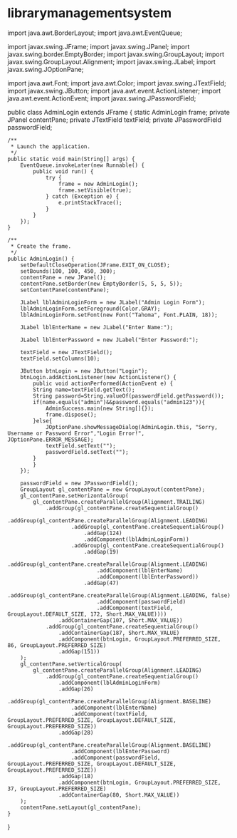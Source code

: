# librarymanagementsystem

import java.awt.BorderLayout;
import java.awt.EventQueue;

import javax.swing.JFrame;
import javax.swing.JPanel;
import javax.swing.border.EmptyBorder;
import javax.swing.GroupLayout;
import javax.swing.GroupLayout.Alignment;
import javax.swing.JLabel;
import javax.swing.JOptionPane;

import java.awt.Font;
import java.awt.Color;
import javax.swing.JTextField;
import javax.swing.JButton;
import java.awt.event.ActionListener;
import java.awt.event.ActionEvent;
import javax.swing.JPasswordField;

public class AdminLogin extends JFrame {
	static AdminLogin frame;
	private JPanel contentPane;
	private JTextField textField;
	private JPasswordField passwordField;

	/**
	 * Launch the application.
	 */
	public static void main(String[] args) {
		EventQueue.invokeLater(new Runnable() {
			public void run() {
				try {
					frame = new AdminLogin();
					frame.setVisible(true);
				} catch (Exception e) {
					e.printStackTrace();
				}
			}
		});
	}

	/**
	 * Create the frame.
	 */
	public AdminLogin() {
		setDefaultCloseOperation(JFrame.EXIT_ON_CLOSE);
		setBounds(100, 100, 450, 300);
		contentPane = new JPanel();
		contentPane.setBorder(new EmptyBorder(5, 5, 5, 5));
		setContentPane(contentPane);
		
		JLabel lblAdminLoginForm = new JLabel("Admin Login Form");
		lblAdminLoginForm.setForeground(Color.GRAY);
		lblAdminLoginForm.setFont(new Font("Tahoma", Font.PLAIN, 18));
		
		JLabel lblEnterName = new JLabel("Enter Name:");
		
		JLabel lblEnterPassword = new JLabel("Enter Password:");
		
		textField = new JTextField();
		textField.setColumns(10);
		
		JButton btnLogin = new JButton("Login");
		btnLogin.addActionListener(new ActionListener() {
			public void actionPerformed(ActionEvent e) {
			String name=textField.getText();
			String password=String.valueOf(passwordField.getPassword());
			if(name.equals("admin")&&password.equals("admin123")){
				AdminSuccess.main(new String[]{});
				frame.dispose();
			}else{
				JOptionPane.showMessageDialog(AdminLogin.this, "Sorry, Username or Password Error","Login Error!", JOptionPane.ERROR_MESSAGE);
				textField.setText("");
				passwordField.setText("");
			}
			}
		});
		
		passwordField = new JPasswordField();
		GroupLayout gl_contentPane = new GroupLayout(contentPane);
		gl_contentPane.setHorizontalGroup(
			gl_contentPane.createParallelGroup(Alignment.TRAILING)
				.addGroup(gl_contentPane.createSequentialGroup()
					.addGroup(gl_contentPane.createParallelGroup(Alignment.LEADING)
						.addGroup(gl_contentPane.createSequentialGroup()
							.addGap(124)
							.addComponent(lblAdminLoginForm))
						.addGroup(gl_contentPane.createSequentialGroup()
							.addGap(19)
							.addGroup(gl_contentPane.createParallelGroup(Alignment.LEADING)
								.addComponent(lblEnterName)
								.addComponent(lblEnterPassword))
							.addGap(47)
							.addGroup(gl_contentPane.createParallelGroup(Alignment.LEADING, false)
								.addComponent(passwordField)
								.addComponent(textField, GroupLayout.DEFAULT_SIZE, 172, Short.MAX_VALUE))))
					.addContainerGap(107, Short.MAX_VALUE))
				.addGroup(gl_contentPane.createSequentialGroup()
					.addContainerGap(187, Short.MAX_VALUE)
					.addComponent(btnLogin, GroupLayout.PREFERRED_SIZE, 86, GroupLayout.PREFERRED_SIZE)
					.addGap(151))
		);
		gl_contentPane.setVerticalGroup(
			gl_contentPane.createParallelGroup(Alignment.LEADING)
				.addGroup(gl_contentPane.createSequentialGroup()
					.addComponent(lblAdminLoginForm)
					.addGap(26)
					.addGroup(gl_contentPane.createParallelGroup(Alignment.BASELINE)
						.addComponent(lblEnterName)
						.addComponent(textField, GroupLayout.PREFERRED_SIZE, GroupLayout.DEFAULT_SIZE, GroupLayout.PREFERRED_SIZE))
					.addGap(28)
					.addGroup(gl_contentPane.createParallelGroup(Alignment.BASELINE)
						.addComponent(lblEnterPassword)
						.addComponent(passwordField, GroupLayout.PREFERRED_SIZE, GroupLayout.DEFAULT_SIZE, GroupLayout.PREFERRED_SIZE))
					.addGap(18)
					.addComponent(btnLogin, GroupLayout.PREFERRED_SIZE, 37, GroupLayout.PREFERRED_SIZE)
					.addContainerGap(80, Short.MAX_VALUE))
		);
		contentPane.setLayout(gl_contentPane);
	}
}
